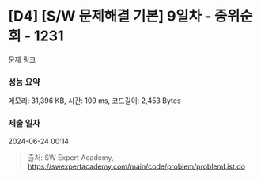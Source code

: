 # [D4] [S/W 문제해결 기본] 9일차 - 중위순회 - 1231 

[문제 링크](https://swexpertacademy.com/main/code/problem/problemDetail.do?contestProbId=AV140YnqAIECFAYD) 

### 성능 요약

메모리: 31,396 KB, 시간: 109 ms, 코드길이: 2,453 Bytes

### 제출 일자

2024-06-24 00:14



> 출처: SW Expert Academy, https://swexpertacademy.com/main/code/problem/problemList.do
